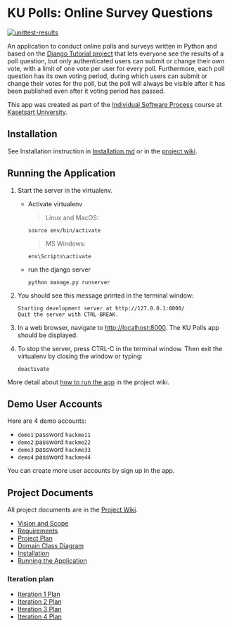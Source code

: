 # KU Polls: Online Survey Questions 
[![unittest-results](https://github.com/TeerapatTrepopsakulsin/ku-polls/actions/workflows/unittest.yml/badge.svg)](https://github.com/TeerapatTrepopsakulsin/ku-polls/actions/workflows/unittest.yml)

An application to conduct online polls and surveys written in Python and based
on the [Django Tutorial project](https://docs.djangoproject.com/en/5.1/intro/) that lets everyone see the results of a poll question, but only authenticated users can submit or change their own vote, with a limit of one vote per user for every poll. Furthermore, each poll question has its own voting period, during which users can submit or change their votes for the poll, but the poll will always be visible after it has been published even after it voting period has passed.

This app was created as part of the [Individual Software Process](
https://cpske.github.io/ISP) course at [Kasetsart University](https://www.ku.ac.th).

## Installation

See Installation instruction in [Installation.md](../../blob/main/Installation.md) or in the [project wiki](../../wiki/Installation).

## Running the Application

1. Start the server in the virtualenv.
   - Activate virtualenv
        > Linux and MacOS:
        ```
        source env/bin/activate
        ```

        > MS Windows:
        ```
        env\Scripts\activate
        ```
   - run the django server
       ```
       python manage.py runserver
       ```

2. You should see this message printed in the terminal window:
   ```
   Starting development server at http://127.0.0.1:8000/
   Quit the server with CTRL-BREAK.
   ```

3. In a web browser, navigate to <http://localhost:8000>. The KU Polls app should be displayed.

4. To stop the server, press CTRL-C in the terminal window. 
   Then exit the virtualenv by closing the window or typing:
   ```
   deactivate
   ```

More detail about [how to run the app](../../wiki/Running-the-Application) in the project wiki.

## Demo User Accounts

Here are 4 demo accounts:

* `demo1` password `hackme11`
* `demo2` password `hackme22`
* `demo3` password `hackme33`
* `demo4` password `hackme44`

You can create more user accounts by sign up in the app.

## Project Documents

All project documents are in the [Project Wiki](../../wiki/Home).

- [Vision and Scope](../../wiki/Vision-and-Scope)
- [Requirements](../../wiki/Requirements)
- [Project Plan](../../wiki/Project%20Plan)
- [Domain Class Diagram](../../wiki/Domain%20Class%20Diagram)
- [Installation](../../wiki/Installation)
- [Running the Application](../../wiki/Running-the-Application)

### Iteration plan
- [Iteration 1 Plan](../../wiki/Iteration-1-Plan)
- [Iteration 2 Plan](../../wiki/Iteration-2-Plan)
- [Iteration 3 Plan](../../wiki/Iteration-3-Plan)
- [Iteration 4 Plan](../../wiki/Iteration-4-Plan)
